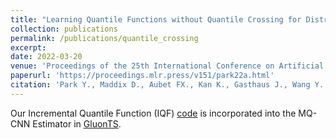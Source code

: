 ```yaml
---
title: "Learning Quantile Functions without Quantile Crossing for Distribution-free Time Series Forecasting"
collection: publications
permalink: /publications/quantile_crossing
excerpt:
date: 2022-03-20
venue: 'Proceedings of the 25th International Conference on Artificial Intelligence and Statistics (AISTATS)'
paperurl: 'https://proceedings.mlr.press/v151/park22a.html'
citation: 'Park Y., Maddix D., Aubet FX., Kan K., Gasthaus J., Wang Y. (2022). &quot;Learning Quantile Functions without Quantile Crossing for Distribution-free Time Series Forecasting.&quot; <i>Proceedings of the 25th International Conference on Artificial Intelligence and Statistics (AISTATS), PMLR.</i> 151:8127-8150.'
---
```


Our Incremental Quantile Function (IQF) [code](https://github.com/awslabs/gluonts/blob/dev/src/gluonts/mx/model/seq2seq/_mq_dnn_estimator.py) is incorporated into the MQ-CNN Estimator in [GluonTS](https://github.com/awslabs/gluonts).
